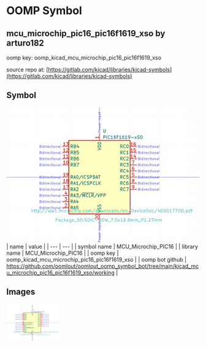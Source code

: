 # OOMP Symbol  
## mcu_microchip_pic16_pic16f1619_xso  by arturo182  
  
oomp key: oomp_kicad_mcu_microchip_pic16_pic16f1619_xso  
  
source repo at: [https://gitlab.com/kicad/libraries/kicad-symbols](https://gitlab.com/kicad/libraries/kicad-symbols)  
## Symbol  
  
[![working.png](working_600.png)](working.png)  
| name | value | 
| --- | --- | 
| symbol name | MCU_Microchip_PIC16 | 
| library name | MCU_Microchip_PIC16 | 
| oomp key | oomp_kicad_mcu_microchip_pic16_pic16f1619_xso | 
| oomp bot github | https://github.com/oomlout/oomlout_oomp_symbol_bot/tree/main/kicad_mcu_microchip_pic16_pic16f1619_xso/working | 
## Images  
  
[![working.png](working_140.png)](working.png)  
